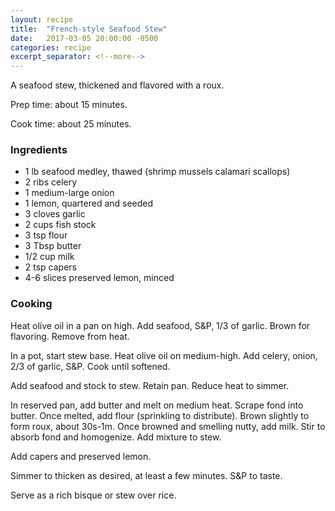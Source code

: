 ```yaml
---
layout: recipe
title:  "French-style Seafood Stew"
date:   2017-03-05 20:00:00 -0500
categories: recipe
excerpt_separator: <!--more-->
---
```


A seafood stew, thickened and flavored with a roux.
<!--more-->


Prep time: about 15 minutes.

Cook time: about 25 minutes.

### Ingredients

* 1 lb seafood medley, thawed (shrimp mussels calamari scallops)
* 2 ribs celery
* 1 medium-large onion
* 1 lemon, quartered and seeded
* 3 cloves garlic
* 2 cups fish stock
* 3 tsp flour
* 3 Tbsp butter
* 1/2 cup milk
* 2 tsp capers
* 4-6 slices preserved lemon, minced

### Cooking

Heat olive oil in a pan on high. Add seafood, S&P, 1/3 of garlic. Brown for flavoring. Remove from heat.

In a pot, start stew base. Heat olive oil on medium-high. Add celery, onion, 2/3 of garlic, S&P. Cook until softened.

Add seafood and stock to stew. Retain pan. Reduce heat to simmer.

In reserved pan, add butter and melt on medium heat. Scrape fond into butter. Once melted, add flour (sprinkling to distribute). Brown slightly to form roux, about 30s-1m. Once browned and smelling nutty, add milk. Stir to absorb fond and homogenize. Add mixture to stew.

Add capers and preserved lemon.

Simmer to thicken as desired, at least a few minutes. S&P to taste.

Serve as a rich bisque or stew over rice.

